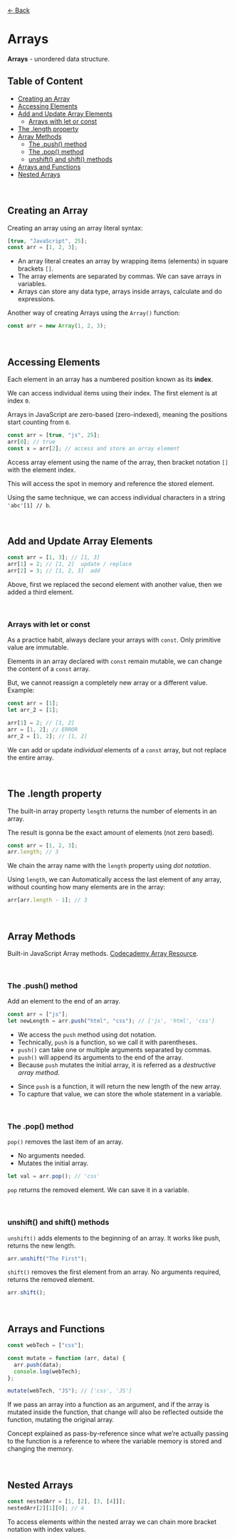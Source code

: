 [&larr; Back](./README.md)

# Arrays

**Arrays** - unordered data structure.

## Table of Content

- [Creating an Array](#creating-an-array)
- [Accessing Elements](#accessing-elements)
- [Add and Update Array Elements](#add-and-update-array-elements)
  - [Arrays with let or const](#arrays-with-let-or-const)
- [The .length property](#the-length-property)
- [Array Methods](#array-methods)
  - [The .push() method](#the-push-method)
  - [The .pop() method](#the-pop-method)
  - [unshift() and shift() methods](#unshift-and-shift-methods)
- [Arrays and Functions](#arrays-and-functions)
- [Nested Arrays](#nested-arrays)

<br>

## Creating an Array

Creating an array using an array literal syntax:

```js
[true, "JavaScript", 25];
const arr = [1, 2, 3];
```

- An array literal creates an array by wrapping items (elements) in square brackets `[]`.
- The array elements are separated by commas. We can save arrays in variables.
- Arrays can store any data type, arrays inside arrays, calculate and do expressions.

Another way of creating Arrays using the `Array()` function:

```js
const arr = new Array(1, 2, 3);
```

<br>

## Accessing Elements

Each element in an array has a numbered position known as its **index**.

We can access individual items using their index. The first element is at index `0`.

Arrays in JavaScript are zero-based (zero-indexed), meaning the positions start counting from `0`.

```js
const arr = [true, "js", 25];
arr[0]; // true
const x = arr[2]; // access and store an array element
```

Access array element using the name of the array, then bracket notation `[]` with the element index.

This will access the spot in memory and reference the stored element.

Using the same technique, we can access individual characters in a string `'abc'[1] // b`.

<br>

## Add and Update Array Elements

```js
const arr = [1, 3]; // [1, 3]
arr[1] = 2; // [1, 2]  update / replace
arr[2] = 3; // [1, 2, 3]  add
```

Above, first we replaced the second element with another value, then we added a third element.

<br>

### Arrays with let or const

As a practice habit, always declare your arrays with `const`. Only primitive value are immutable.

Elements in an array declared with `const` remain mutable, we can change the content of a `const` array.

But, we cannot reassign a completely new array or a different value. Example:

```js
const arr = [1];
let arr_2 = [1];

arr[1] = 2; // [1, 2]
arr = [1, 2]; // ERROR
arr_2 = [1, 2]; // [1, 2]
```

We can add or update _individual_ elements of a `const` array, but not replace the entire array.

<br>

## The .length property

The built-in array property `length` returns the number of elements in an array.

The result is gonna be the exact amount of elements (not zero based).

```js
const arr = [1, 2, 3];
arr.length; // 3
```

We chain the array name with the `length` property using _dot notation_.

Using `length`, we can Automatically access the last element of any array, without counting how many elements are in the array:

```js
arr[arr.length - 1]; // 3
```

<br>

## Array Methods

Built-in JavaScript Array methods. [Codecademy Array Resource](https://www.codecademy.com/resources/docs/javascript/arrays).

<br>

### The .push() method

Add an element to the end of an array.

```js
const arr = ["js"];
let newLength = arr.push("html", "css"); // ['js', 'html', 'css']
```

- We access the `push` method using dot notation.
- Technically, `push` is a function, so we call it with parentheses.
- `push()` can take one or multiple arguments separated by commas.
- `push()` will append its arguments to the end of the array.
- Because `push` mutates the initial array, it is referred as a _destructive array method_.

<div></div>

- Since `push` is a function, it will return the new length of the new array.
- To capture that value, we can store the whole statement in a variable.

<br>

### The .pop() method

`pop()` removes the last item of an array.

- No arguments needed.
- Mutates the initial array.

```js
let val = arr.pop(); // 'css'
```

`pop` returns the removed element. We can save it in a variable.

<br>

### unshift() and shift() methods

`unshift()` adds elements to the beginning of an array. It works like push, returns the new length.

```js
arr.unshift("The First");
```

`shift()` removes the first element from an array. No arguments required, returns the removed element.

```js
arr.shift();
```

<br>

## Arrays and Functions

```js
const webTech = ["css"];

const mutate = function (arr, data) {
  arr.push(data);
  console.log(webTech);
};

mutate(webTech, "JS"); // ['css', 'JS']
```

If we pass an array into a function as an argument, and if the array is mutated inside the function, that change will also be reflected outside the function, mutating the original array.

Concept explained as pass-by-reference since what we’re actually passing to the function is a reference to where the variable memory is stored and changing the memory.

<br>

## Nested Arrays

```js
const nestedArr = [1, [2], [3, [4]]];
nestedArr[2][1][0]; // 4
```

To access elements within the nested array we can chain more bracket notation with index values.

<br>
